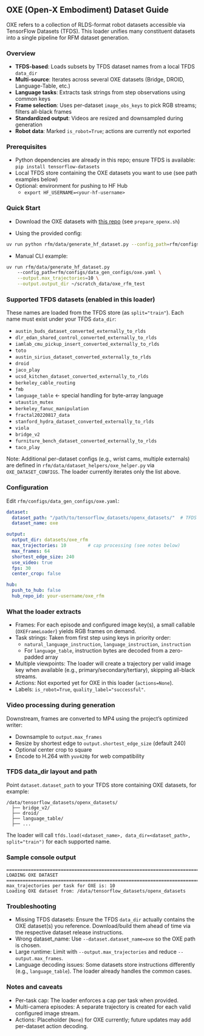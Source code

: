 ## OXE (Open-X Embodiment) Dataset Guide

OXE refers to a collection of RLDS-format robot datasets accessible via TensorFlow Datasets (TFDS). This loader unifies many constituent datasets into a single pipeline for RFM dataset generation.

### Overview

- **TFDS-based**: Loads subsets by TFDS dataset names from a local TFDS `data_dir`
- **Multi-source**: Iterates across several OXE datasets (Bridge, DROID, Language-Table, etc.)
- **Language tasks**: Extracts task strings from step observations using common keys
- **Frame selection**: Uses per-dataset `image_obs_keys` to pick RGB streams; filters all-black frames
- **Standardized output**: Videos are resized and downsampled during generation
- **Robot data**: Marked `is_robot=True`; actions are currently not exported

### Prerequisites

- Python dependencies are already in this repo; ensure TFDS is available: `pip install tensorflow-datasets`
- Local TFDS store containing the OXE datasets you want to use (see path examples below)
- Optional: environment for pushing to HF Hub
  - `export HF_USERNAME=<your-hf-username>`

### Quick Start

- Download the OXE datasets with [this repo](https://github.com/jesbu1/rlds_dataset_mod/tree/df1a698af48302b573bc880ac9fd24f602ba4e7a) (see `prepare_openx.sh`)

- Using the provided config:

```bash
uv run python rfm/data/generate_hf_dataset.py --config_path=rfm/configs/data_gen_configs/oxe.yaml
```

- Manual CLI example:

```bash
uv run rfm/data/generate_hf_dataset.py     
    --config_path=rfm/configs/data_gen_configs/oxe.yaml \
    --output.max_trajectories=10 \
    --output.output_dir ~/scratch_data/oxe_rfm_test
```

### Supported TFDS datasets (enabled in this loader)

These names are loaded from the TFDS store (as `split="train"`). Each name must exist under your TFDS `data_dir`:

- `austin_buds_dataset_converted_externally_to_rlds`
- `dlr_edan_shared_control_converted_externally_to_rlds`
- `iamlab_cmu_pickup_insert_converted_externally_to_rlds`
- `toto`
- `austin_sirius_dataset_converted_externally_to_rlds`
- `droid`
- `jaco_play`
- `ucsd_kitchen_dataset_converted_externally_to_rlds`
- `berkeley_cable_routing`
- `fmb`
- `language_table`  ← special handling for byte-array language
- `utaustin_mutex`
- `berkeley_fanuc_manipulation`
- `fractal20220817_data`
- `stanford_hydra_dataset_converted_externally_to_rlds`
- `viola`
- `bridge_v2`
- `furniture_bench_dataset_converted_externally_to_rlds`
- `taco_play`

Note: Additional per-dataset configs (e.g., wrist cams, multiple externals) are defined in `rfm/data/dataset_helpers/oxe_helper.py` via `OXE_DATASET_CONFIGS`. The loader currently iterates only the list above.

### Configuration

Edit `rfm/configs/data_gen_configs/oxe.yaml`:

```yaml
dataset:
  dataset_path: "/path/to/tensorflow_datasets/openx_datasets/"  # TFDS data_dir
  dataset_name: oxe

output:
  output_dir: datasets/oxe_rfm
  max_trajectories: 10        # cap processing (see notes below)
  max_frames: 64
  shortest_edge_size: 240
  use_video: true
  fps: 30
  center_crop: false

hub:
  push_to_hub: false
  hub_repo_id: your-username/oxe_rfm
```

### What the loader extracts

- Frames: For each episode and configured image key(s), a small callable (`OXEFrameLoader`) yields RGB frames on demand.
- Task strings: Taken from first step using keys in priority order:
  - `natural_language_instruction`, `language_instruction`, `instruction`
  - For `language_table`, instruction bytes are decoded from a zero-padded array
- Multiple viewpoints: The loader will create a trajectory per valid image key when available (e.g., primary/secondary/tertiary), skipping all-black streams.
- Actions: Not exported yet for OXE in this loader (`actions=None`).
- Labels: `is_robot=True`, `quality_label="successful"`.

### Video processing during generation

Downstream, frames are converted to MP4 using the project’s optimized writer:

- Downsample to `output.max_frames`
- Resize by shortest edge to `output.shortest_edge_size` (default 240)
- Optional center crop to square
- Encode to H.264 with `yuv420p` for web compatibility

### TFDS data_dir layout and path

Point `dataset.dataset_path` to your TFDS store containing OXE datasets, for example:

```
/data/tensorflow_datasets/openx_datasets/
  ├── bridge_v2/
  ├── droid/
  ├── language_table/
  ├── ...
```

The loader will call `tfds.load(<dataset_name>, data_dir=<dataset_path>, split="train")` for each supported name.

### Sample console output

```
====================================================================================================
LOADING OXE DATASET
====================================================================================================
max_trajectories per task for OXE is: 10
Loading OXE dataset from: /data/tensorflow_datasets/openx_datasets
```

### Troubleshooting

- Missing TFDS datasets: Ensure the TFDS `data_dir` actually contains the OXE dataset(s) you reference. Download/build them ahead of time via the respective dataset release instructions.
- Wrong dataset_name: Use `--dataset.dataset_name=oxe` so the OXE path is chosen.
- Large runtime: Limit with `--output.max_trajectories` and reduce `--output.max_frames`.
- Language decoding issues: Some datasets store instructions differently (e.g., `language_table`). The loader already handles the common cases.

### Notes and caveats

- Per-task cap: The loader enforces a cap per task when provided.
- Multi-camera episodes: A separate trajectory is created for each valid configured image stream.
- Actions: Placeholder (`None`) for OXE currently; future updates may add per-dataset action decoding.


